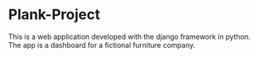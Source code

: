 # Plank-Project
 
This is a web application developed with the django framework in python. The app is a dashboard for a fictional furniture company.
